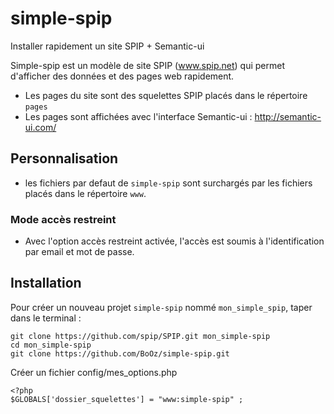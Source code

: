# simple-spip
Installer rapidement un site SPIP + Semantic-ui


Simple-spip est un modèle de site SPIP (www.spip.net) qui permet d'afficher des données et des pages web rapidement.

- Les pages du site sont des squelettes SPIP placés dans le répertoire `pages`
- Les pages sont affichées avec l'interface Semantic-ui : http://semantic-ui.com/

## Personnalisation
- les fichiers par defaut de `simple-spip` sont surchargés par les fichiers placés dans le répertoire `www`.

### Mode accès restreint
- Avec l'option accès restreint activée, l'accès est soumis à l'identification par email et mot de passe.

## Installation

Pour créer un nouveau projet `simple-spip` nommé `mon_simple_spip`, taper dans le terminal :

```
git clone https://github.com/spip/SPIP.git mon_simple-spip
cd mon_simple-spip
git clone https://github.com/BoOz/simple-spip.git
```

Créer un fichier config/mes_options.php
```
<?php
$GLOBALS['dossier_squelettes'] = "www:simple-spip" ;
```
